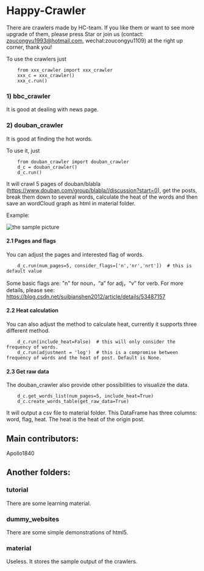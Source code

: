 # Happy-Crawler

There are crawlers made by HC-team. If you like them or want to see more upgrade of them, please press Star or join us (contact: zoucongyu1993@hotmail.com, wechat:zoucongyu1109) at the right up corner, thank you!

To use the crawlers just 
        
        from xxx_crawler import xxx_crawler
        xxx_c = xxx_crawler()
        xxx_c.run()
    
### 1) bbc_crawler
It is good at dealing with news page.

### 2) douban_crawler
It is good at finding the hot words.

To use it, just

        from douban_crawler import douban_crawler
        d_c = douban_crawler()
        d_c.run()

It will crawl 5 pages of douban/blabla (https://www.douban.com/group/blabla//discussion?start=0), get the posts, break them down to several words, calculate the heat of the words and then save an wordCloud graph as html in material folder.

Example:

![the sample picture](https://i.screenshot.net/28dzdb4)

#### 2.1 Pages and flags

You can adjust the pages and interested flag of words.
        
        d_c.run(num_pages=5, consider_flags=['n','nr','nrt'])  # this is default value

Some basic flags are: "n" for noun，“a” for adj，“v” for verb. For more details, please see: https://blog.csdn.net/suibianshen2012/article/details/53487157

#### 2.2 Heat calculation

You can also adjust the method to calculate heat, currently it supports three different method.

        d_c.run(include_heat=False)  # this will only consider the frequency of words.
        d_c.run(adjustment = 'log')  # this is a compromise between frequency of words and the heat of post. Default is None.

#### 2.3 Get raw data

The douban_crawler also provide other possibilities to visualize the data.

        d_c.get_words_list(num_pages=5, include_heat=True)
        d_c.create_words_table(get_raw_data=True)  

It will output a csv file to material folder. This DataFrame has three columns: word, flag, heat. The heat is the heat of the origin post.

## Main contributors:
Apollo1840


## Another folders:

### tutorial
There are some learning material.
    
### dummy_websites
There are some simple demonstrations of html5.

### material
Useless. It stores the sample output of the crawlers.


